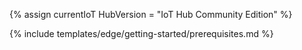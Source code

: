 {% assign currentIoT HubVersion = "IoT Hub Community Edition" %}

{% include templates/edge/getting-started/prerequisites.md %}
